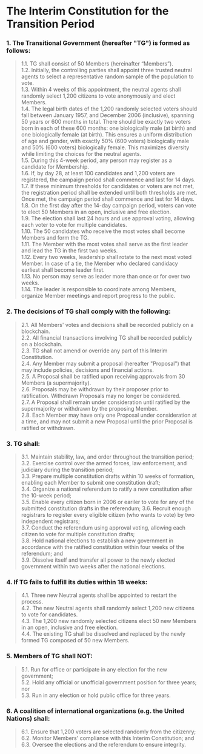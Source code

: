 # The Interim Constitution for the Transition Period

### 1. The Transitional Government (hereafter "TG") is formed as follows:

> 1.1. TG shall consist of 50 Members (hereinafter “Members”).  
> 1.2. Initially, the controlling parties shall appoint three trusted neutral agents to select a representative random sample of the population to vote.  
> 1.3. Within 4 weeks of this appointment, the neutral agents shall randomly select 1,200 citizens to vote anonymously and elect Members.  
> 1.4. The legal birth dates of the 1,200 randomly selected voters should fall between January 1957, and December 2006 (inclusive), spanning 50 years or 600 months in total. There should be exactly two voters born in each of these 600 months: one biologically male (at birth) and one biologically female (at birth). This ensures a uniform distribution of age and gender, with exactly 50% (600 voters) biologically male and 50% (600 voters) biologically female. This maximizes diversity while limiting the choices for the neutral agents.  
> 1.5. During this 4-week period, any person may register as a candidate for Membership.  
> 1.6. If, by day 28, at least 100 candidates and 1,200 voters are registered, the campaign period shall commence and last for 14 days.  
> 1.7. If these minimum thresholds for candidates or voters are not met, the registration period shall be extended until both thresholds are met. Once met, the campaign period shall commence and last for 14 days.  
> 1.8. On the first day after the 14-day campaign period, voters can vote to elect 50 Members in an open, inclusive and free election.  
> 1.9. The election shall last 24 hours and use approval voting, allowing each voter to vote for multiple candidates.  
> 1.10. The 50 candidates who receive the most votes shall become Members and form the TG.  
> 1.11. The Member with the most votes shall serve as the first leader and lead the TG in the first two weeks.  
> 1.12. Every two weeks, leadership shall rotate to the next most voted Member. In case of a tie, the Member who declared candidacy earliest shall become leader first.  
> 1.13. No person may serve as leader more than once or for over two weeks.  
> 1.14. The leader is responsible to coordinate among Members, organize Member meetings and report progress to the public.

### 2. The decisions of TG shall comply with the following:

> 2.1. All Members' votes and decisions shall be recorded publicly on a blockchain.  
> 2.2. All financial transactions involving TG shall be recorded publicly on a blockchain.  
> 2.3. TG shall not amend or override any part of this Interim Constitution.  
> 2.4. Any Member may submit a proposal (hereafter "Proposal") that may include policies, decisions and financial actions.  
> 2.5. A Proposal shall be ratified upon receiving approvals from 30 Members (a supermajority).  
> 2.6. Proposals may be withdrawn by their proposer prior to ratification. Withdrawn Proposals may no longer be considered.  
> 2.7. A Proposal shall remain under consideration until ratified by the supermajority or withdrawn by the proposing Member.  
> 2.8. Each Member may have only one Proposal under consideration at a time, and may not submit a new Proposal until the prior Proposal is ratified or withdrawn.

### 3. TG shall:

> 3.1. Maintain stability, law, and order throughout the transition period;  
> 3.2. Exercise control over the armed forces, law enforcement, and judiciary during the transition period;  
> 3.3. Prepare multiple constitution drafts within 10 weeks of formation, enabling each Member to submit one constitution draft;  
> 3.4. Organize a national referendum to ratify a new constitution after the 10-week period;  
> 3.5. Enable every citizen born in 2006 or eariler to vote for any of the submitted constitution drafts in the referendum;
> 3.6. Recruit enough registrars to register every eligible citizen (who wants to vote) by two independent registrars;  
> 3.7. Conduct the referendum using approval voting, allowing each citizen to vote for multiple constitution drafts;  
> 3.8. Hold national elections to establish a new government in accordance with the ratified constitution within four weeks of the referendum; and  
> 3.9. Dissolve itself and transfer all power to the newly elected government within two weeks after the national elections.

### 4. If TG fails to fulfill its duties within 18 weeks:

> 4.1. Three new Neutral agents shall be appointed to restart the process.  
> 4.2. The new Neutral agents shall randomly select 1,200 new citizens to vote for candidates.  
> 4.3. The 1,200 new randomly selected citizens elect 50 new Members in an open, inclusive and free election.  
> 4.4. The existing TG shall be dissolved and replaced by the newly formed TG composed of 50 new Members.

### 5. Members of TG shall NOT:

> 5.1. Run for office or participate in any election for the new government;  
> 5.2. Hold any official or unofficial government position for three years; nor  
> 5.3. Run in any election or hold public office for three years.

### 6. A coalition of international organizations (e.g. the United Nations) shall:

> 6.1. Ensure that 1,200 voters are selected randomly from the citizenry;  
> 6.2. Monitor Members' compliance with this Interim Constitution; and  
> 6.3. Oversee the elections and the referendum to ensure integrity.
